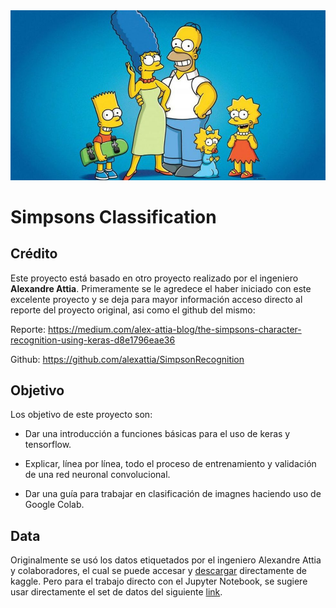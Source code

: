 <div style="text-align:center">
    <img src="./README_IMAGES/logo.jpg"  />
</div>

# Simpsons Classification

## Crédito

Este proyecto está basado en otro proyecto realizado por el ingeniero **Alexandre Attia**. Primeramente se le agredece el haber iniciado con este excelente proyecto y se deja para mayor información acceso directo al reporte del proyecto original, asi como el github del mismo:

Reporte: <a href="https://medium.com/alex-attia-blog/the-simpsons-character-recognition-using-keras-d8e1796eae36"> https://medium.com/alex-attia-blog/the-simpsons-character-recognition-using-keras-d8e1796eae36</a>

Github: <a href="https://github.com/alexattia/SimpsonRecognition"> https://github.com/alexattia/SimpsonRecognition </a>

## Objetivo

Los objetivo de este proyecto son:

- Dar una introducción a funciones básicas para el uso de keras y tensorflow.

- Explicar, línea por línea, todo el proceso de entrenamiento y validación de una red neuronal convolucional.

- Dar una guía para trabajar en clasificación de imagnes haciendo uso de Google Colab.

## Data

Originalmente se usó los datos etiquetados por el ingeniero Alexandre Attia y colaboradores, el cual se puede accesar y <a href="https://www.kaggle.com/alexattia/the-simpsons-characters-dataset">descargar</a> directamente de kaggle. Pero para el trabajo directo con el Jupyter Notebook, se sugiere usar directamente el set de datos del siguiente <a href="https://drive.google.com/file/d/1SKJ38nn0ao2xptORXpUkklYv4U-rm_TD/view?usp=sharing"> link</a>.
